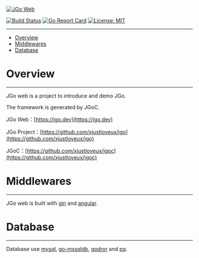 [![JGo Web](https://jgo.dev/assets/images/logo_300.svg)](https://jgo.dev/)

[![Build Status](https://github.com/xjustloveux/jgo.web/actions/workflows/cicd.yml/badge.svg)](https://github.com/xjustloveux/jgo/actions/workflows/cicd.yml)
[![Go Report Card](https://goreportcard.com/badge/github.com/xjustloveux/jgo.web)](https://goreportcard.com/report/github.com/xjustloveux/jgo.web)
[![License: MIT](https://img.shields.io/badge/License-MIT-blue.svg)](https://github.com/xjustloveux/jgo.web/blob/master/LICENSE)

---

* [Overview](#Overview)
* [Middlewares](#Middlewares)
* [Database](#Database)

# Overview

---

JGo web is a project to introduce and demo JGo.

The framework is generated by JGoC.

JGo Web：[https://jgo.dev](https://jgo.dev)

JGo Project：[https://github.com/xjustloveux/jgo](https://github.com/xjustloveux/jgo)

JGoC：[https://github.com/xjustloveux/jgoc](https://github.com/xjustloveux/jgoc)

# Middlewares

---

JGo web is built with [gin](https://github.com/gin-gonic/gin) and [angular](https://angular.io/).


# Database

---

Database use [mysql](https://github.com/go-sql-driver/mysql), [go-mssqldb](https://github.com/denisenkom/go-mssqldb), [godror](https://github.com/godror/godror) and [pq](https://github.com/lib/pq).